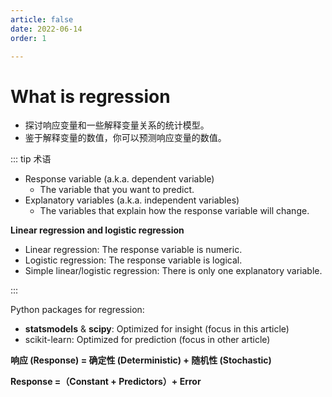 ```yaml
---
article: false
date: 2022-06-14
order: 1

---
```


# What is regression

- 探讨响应变量和一些解释变量关系的统计模型。
- 鉴于解释变量的数值，你可以预测响应变量的数值。

::: tip 术语

- Response variable (a.k.a. dependent variable)
  - The variable that you want to predict.
- Explanatory variables (a.k.a. independent variables)
  - The variables that explain how the response variable will change.

**Linear regression and logistic regression**

- Linear regression: The response variable is numeric.
- Logistic regression: The response variable is logical.
- Simple linear/logistic regression: There is only one explanatory variable.

:::

Python packages for regression:

- **statsmodels** & **scipy**: Optimized for insight (focus in this article)
- scikit-learn: Optimized for prediction (focus in other article)

**响应 (Response) = 确定性 (Deterministic) + 随机性 (Stochastic)**

**Response =（Constant + Predictors）+ Error**